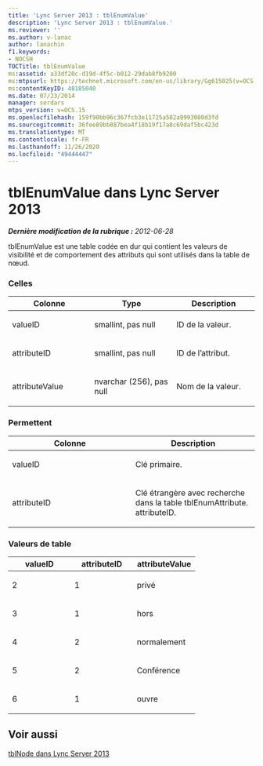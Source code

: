 ```yaml
---
title: 'Lync Server 2013 : tblEnumValue'
description: 'Lync Server 2013 : tblEnumValue.'
ms.reviewer: ''
ms.author: v-lanac
author: lanachin
f1.keywords:
- NOCSH
TOCTitle: tblEnumValue
ms:assetid: a33df20c-d19d-4f5c-b012-29dab8fb9200
ms:mtpsurl: https://technet.microsoft.com/en-us/library/Gg615025(v=OCS.15)
ms:contentKeyID: 48185040
ms.date: 07/23/2014
manager: serdars
mtps_version: v=OCS.15
ms.openlocfilehash: 159f90bb96c367fcb3e11725a582a9993080d3fd
ms.sourcegitcommit: 36fee89bb887bea4f18b19f17a8c69daf5bc423d
ms.translationtype: MT
ms.contentlocale: fr-FR
ms.lasthandoff: 11/26/2020
ms.locfileid: "49444447"
---
```

# <a name="tblenumvalue-in-lync-server-2013"></a>tblEnumValue dans Lync Server 2013

<div data-xmlns="http://www.w3.org/1999/xhtml">

<div class="topic" data-xmlns="http://www.w3.org/1999/xhtml" data-msxsl="urn:schemas-microsoft-com:xslt" data-cs="https://msdn.microsoft.com/">

<div data-asp="https://msdn2.microsoft.com/asp">



</div>

<div id="mainSection">

<div id="mainBody">

<span> </span>

_**Dernière modification de la rubrique :** 2012-06-28_

tblEnumValue est une table codée en dur qui contient les valeurs de visibilité et de comportement des attributs qui sont utilisés dans la table de nœud.

### <a name="columns"></a>Celles

<table>
<colgroup>
<col style="width: 33%" />
<col style="width: 33%" />
<col style="width: 33%" />
</colgroup>
<thead>
<tr class="header">
<th>Colonne</th>
<th>Type</th>
<th>Description</th>
</tr>
</thead>
<tbody>
<tr class="odd">
<td><p>valueID</p></td>
<td><p>smallint, pas null</p></td>
<td><p>ID de la valeur.</p></td>
</tr>
<tr class="even">
<td><p>attributeID</p></td>
<td><p>smallint, pas null</p></td>
<td><p>ID de l’attribut.</p></td>
</tr>
<tr class="odd">
<td><p>attributeValue</p></td>
<td><p>nvarchar (256), pas null</p></td>
<td><p>Nom de la valeur.</p></td>
</tr>
</tbody>
</table>


### <a name="keys"></a>Permettent

<table>
<colgroup>
<col style="width: 50%" />
<col style="width: 50%" />
</colgroup>
<thead>
<tr class="header">
<th>Colonne</th>
<th>Description</th>
</tr>
</thead>
<tbody>
<tr class="odd">
<td><p>valueID</p></td>
<td><p>Clé primaire.</p></td>
</tr>
<tr class="even">
<td><p>attributeID</p></td>
<td><p>Clé étrangère avec recherche dans la table tblEnumAttribute. attributeID.</p></td>
</tr>
</tbody>
</table>


### <a name="table-values"></a>Valeurs de table

<table>
<colgroup>
<col style="width: 33%" />
<col style="width: 33%" />
<col style="width: 33%" />
</colgroup>
<thead>
<tr class="header">
<th>valueID</th>
<th>attributeID</th>
<th>attributeValue</th>
</tr>
</thead>
<tbody>
<tr class="odd">
<td><p>2</p></td>
<td><p>1</p></td>
<td><p>privé</p></td>
</tr>
<tr class="even">
<td><p>3</p></td>
<td><p>1</p></td>
<td><p>hors</p></td>
</tr>
<tr class="odd">
<td><p>4</p></td>
<td><p>2</p></td>
<td><p>normalement</p></td>
</tr>
<tr class="even">
<td><p>5</p></td>
<td><p>2</p></td>
<td><p>Conférence</p></td>
</tr>
<tr class="odd">
<td><p>6</p></td>
<td><p>1</p></td>
<td><p>ouvre</p></td>
</tr>
</tbody>
</table>


<div>

## <a name="see-also"></a>Voir aussi


[tblNode dans Lync Server 2013](lync-server-2013-tblnode.md)  
  

</div>

</div>

<span> </span>

</div>

</div>

</div>

